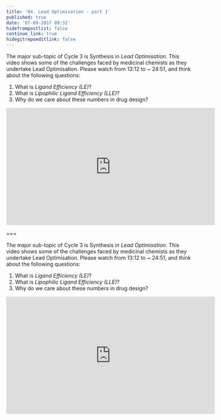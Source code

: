 ```yaml
---
title: '04. Lead Optimisation - part 1'
published: true
date: '07-09-2017 09:32'
hidefrompostlist: false
continue_link: true
hidegitrepoeditlink: false
---
```


The major sub-topic of Cycle 3 is Synthesis in *Lead Optimisation*. This video shows some of the challenges faced by medicinal chemists as they undertake Lead Optimisation. Please watch from 13:12 to ~ 24:51, and think about the following questions:
1. What is _Ligand Efficiency (LE)_?
2. What is _Lipophilic Ligand Efficiency (LLE)_?
3. Why do we care about these numbers in drug design?

<iframe width="560" height="315" src="https://youtu.be/f2P9REV8uWw?t=13m12s" frameborder="0" allowfullscreen></iframe>

===

The major sub-topic of Cycle 3 is Synthesis in *Lead Optimisation*. This video shows some of the challenges faced by medicinal chemists as they undertake Lead Optimisation. Please watch from 13:12 to ~ 24:51, and think about the following questions:
1. What is _Ligand Efficiency (LE)_?
2. What is _Lipophilic Ligand Efficiency (LLE)_?
3. Why do we care about these numbers in drug design?

<iframe width="560" height="315" src="https://youtu.be/f2P9REV8uWw?t=13m12s" frameborder="0" allowfullscreen></iframe>
